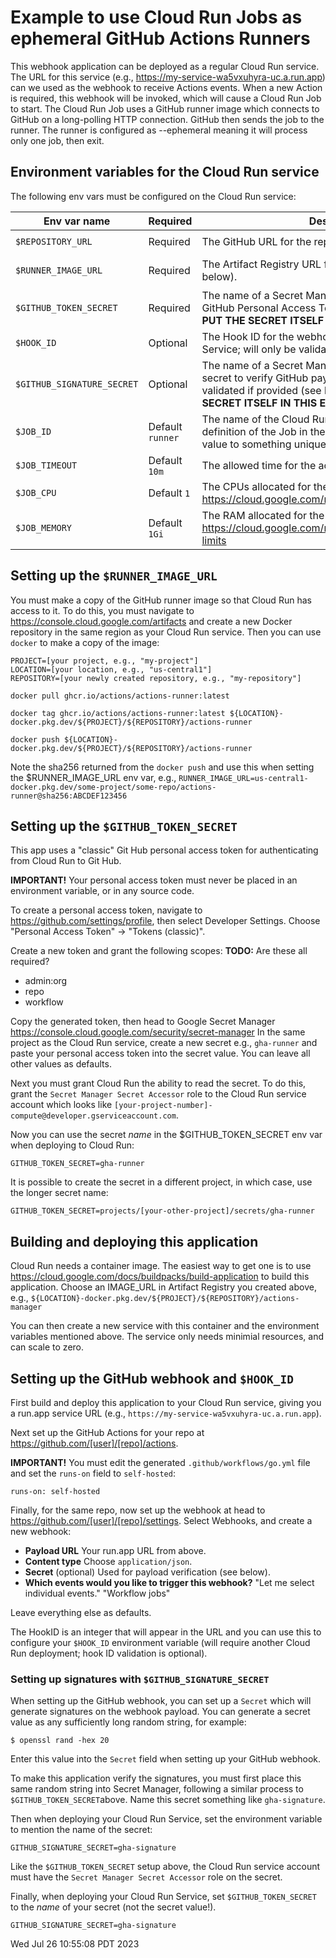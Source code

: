# Example to use Cloud Run Jobs as ephemeral GitHub Actions Runners

This webhook application can be deployed as a regular Cloud Run service.
The URL for this service (e.g., https://my-service-wa5vxuhyra-uc.a.run.app)
can we used as the webhook to receive Actions events. When a new Action is
required, this webhook will be invoked, which will cause a Cloud Run Job
to start. The Cloud Run Job uses a GitHub runner image which connects
to GitHub on a long-polling HTTP connection. GitHub then sends the job to
the runner. The runner is configured as --ephemeral meaning it will process
only one job, then exit.


## Environment variables for the Cloud Run service

The following env vars must be configured on the Cloud Run service:


Env var name | Required | Description | Example
--- | --- | --- | ---
`$REPOSITORY_URL` | Required | The GitHub URL for the repository running actions. | `https://github.com/joeschmoe/my-repo`
`$RUNNER_IMAGE_URL` | Required | The Artifact Registry URL for the runner image (see below). | `us-central1-docker.pkg.dev/some-project/some-repo/actions-runner@sha256:ABCDEF123456`
`$GITHUB_TOKEN_SECRET` | Required | The name of a Secret Manager secret holding your GitHub Personal Access Token (see below). **DO NOT PUT THE SECRET ITSELF IN THIS ENV VAR!** | `gha-runner`
`$HOOK_ID` | Optional | The Hook ID for the webhook POSTing to the Cloud Run Service; will only be validated if provided (see below). | `123456`
`$GITHUB_SIGNATURE_SECRET` | Optional | The name of a Secret Manager secret holding the shared secret to verify GitHub payload signatures; will only be validated if provided (see below). **DO NOT PUT THE SECRET ITSELF IN THIS ENV VAR!** | `gha-signature`
`$JOB_ID` | Default `runner` | The name of the Cloud Run job. If you change the definition of the Job in the code, you must update this value to something unique.
`$JOB_TIMEOUT` | Default `10m` | The allowed time for the action to execute.
`$JOB_CPU` | Default `1` | The CPUs allocated for the job. See https://cloud.google.com/run/docs/configuring/cpu
`$JOB_MEMORY` | Default `1Gi` | The RAM allocated for the job. See https://cloud.google.com/run/docs/configuring/memory-limits


## Setting up the `$RUNNER_IMAGE_URL`

You must make a copy of the GitHub runner image so that Cloud Run has access to it.
To do this, you must navigate to https://console.cloud.google.com/artifacts and create
a new Docker repository in the same region as your Cloud Run service. Then you can use
`docker` to make a copy of the image:

```
PROJECT=[your project, e.g., "my-project"]
LOCATION=[your location, e.g., "us-central1"]
REPOSITORY=[your newly created repository, e.g., "my-repository"]

docker pull ghcr.io/actions/actions-runner:latest

docker tag ghcr.io/actions/actions-runner:latest ${LOCATION}-docker.pkg.dev/${PROJECT}/${REPOSITORY}/actions-runner

docker push ${LOCATION}-docker.pkg.dev/${PROJECT}/${REPOSITORY}/actions-runner
```

Note the sha256 returned from the `docker push` and use this when setting the $RUNNER_IMAGE_URL env var, e.g., 
`RUNNER_IMAGE_URL=us-central1-docker.pkg.dev/some-project/some-repo/actions-runner@sha256:ABCDEF123456`


## Setting up the `$GITHUB_TOKEN_SECRET`

This app uses a "classic" Git Hub personal access token for authenticating from Cloud Run to Git Hub.

**IMPORTANT!** Your personal access token must never be placed in an environment variable, or in any source code.

To create a personal access token, navigate to https://github.com/settings/profile, then select 
Developer Settings. Choose "Personal Access Token" -> "Tokens (classic)".

Create a new token and grant the following scopes:
**TODO:** Are these all required?

- admin:org
- repo
- workflow

Copy the generated token, then head to Google Secret Manager https://console.cloud.google.com/security/secret-manager
In the same project as the Cloud Run service, create a new secret e.g., `gha-runner`
and paste your personal access token into the secret value. You can leave all other
values as defaults.

Next you must grant Cloud Run the ability to read the secret. To do this, grant the `Secret Manager Secret Accessor` role to the 
Cloud Run service account which looks like `[your-project-number]-compute@developer.gserviceaccount.com`.

Now you can use the secret *name* in the $GITHUB_TOKEN_SECRET env var when deploying to Cloud Run:

```
GITHUB_TOKEN_SECRET=gha-runner
```

It is possible to create the secret in a different project, in which case, use the longer secret name:

```
GITHUB_TOKEN_SECRET=projects/[your-other-project]/secrets/gha-runner
```


## Building and deploying this application

Cloud Run needs a container image. The easiest way to get one is to use https://cloud.google.com/docs/buildpacks/build-application
to build this application. Choose an IMAGE_URL in Artifact Registry you created above,
e.g., `${LOCATION}-docker.pkg.dev/${PROJECT}/${REPOSITORY}/actions-manager`

You can then create a new service with this container and the environment variables mentioned above.
The service only needs minimial resources, and can scale to zero.


## Setting up the GitHub webhook and `$HOOK_ID`

First build and deploy this application to your Cloud Run service, giving you a run.app service URL 
(e.g., `https://my-service-wa5vxuhyra-uc.a.run.app`).

Next set up the GitHub Actions for your repo at https://github.com/[user]/[repo]/actions.

**IMPORTANT!** You must edit the generated `.github/workflows/go.yml` file and set the
`runs-on` field to `self-hosted`:

```
runs-on: self-hosted
```

Finally, for the same repo, now set up the webhook at head to https://github.com/[user]/[repo]/settings.
Select Webhooks, and create a new webhook:

- **Payload URL** Your run.app URL from above.
- **Content type** Choose `application/json`.
- **Secret** (optional) Used for payload verification (see below).
- **Which events would you like to trigger this webhook?** "Let me select individual events." "Workflow jobs"

Leave everything else as defaults.

The HookID is an integer that will appear in the URL and you can use this to configure your `$HOOK_ID`
environment variable (will require another Cloud Run deployment; hook ID validation is optional).


### Setting up signatures with `$GITHUB_SIGNATURE_SECRET`

When setting up the GitHub webhook, you can set up a `Secret` which will generate signatures on the
webhook payload. You can generate a secret value as any sufficiently long random string, for example:

```
$ openssl rand -hex 20
```

Enter this value into the `Secret` field when setting up your GitHub webhook.

To make this application verify the signatures, you must first place this same random string
into Secret Manager, following a similar process to `$GITHUB_TOKEN_SECRET`above. Name this
secret something like `gha-signature`.

Then when deploying your Cloud Run Service, set the environment variable to mention the name
of the secret:

```
GITHUB_SIGNATURE_SECRET=gha-signature
```

Like the `$GITHUB_TOKEN_SECRET` setup above, the Cloud Run service account must have the
`Secret Manager Secret Accessor` role on the secret.

Finally, when deploying your Cloud Run Service, set `$GITHUB_TOKEN_SECRET` to the
*name* of your secret (not the secret value!).

```
GITHUB_SIGNATURE_SECRET=gha-signature
```
Wed Jul 26 10:55:08 PDT 2023
